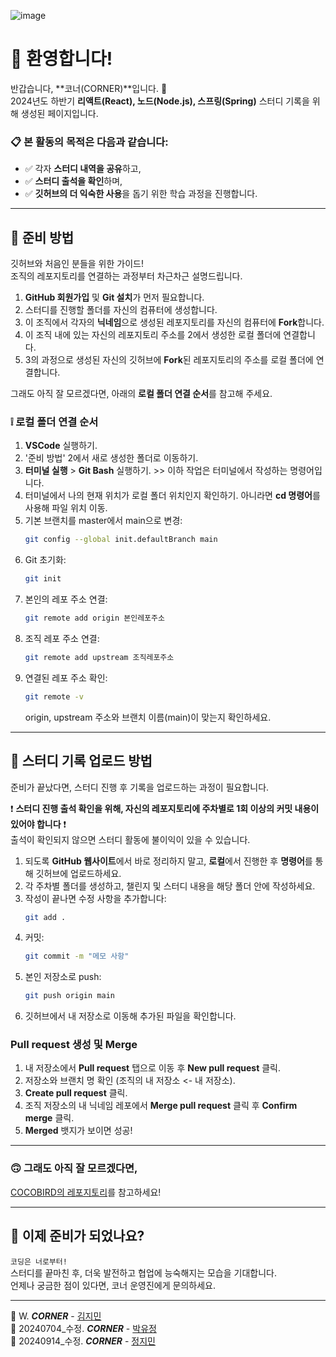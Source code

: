 ![image](https://github.com/user-attachments/assets/de028d12-13c1-4df0-a76b-d08a066b4d75)

# 🌟 환영합니다!  
반갑습니다, **코너(CORNER)**입니다. 🙌  
2024년도 하반기 **리액트(React), 노드(Node.js), 스프링(Spring)** 스터디 기록을 위해 생성된 페이지입니다.

### 📋 본 활동의 목적은 다음과 같습니다:
- ✅ 각자 **스터디 내역을 공유**하고,
- ✅ **스터디 출석을 확인**하며,
- ✅ **깃허브의 더 익숙한 사용**을 돕기 위한 학습 과정을 진행합니다.

---

## 🤔 준비 방법  
깃허브와 처음인 분들을 위한 가이드!  
조직의 레포지토리를 연결하는 과정부터 차근차근 설명드립니다.

1. **GitHub 회원가입** 및 **Git 설치**가 먼저 필요합니다.
2. 스터디를 진행할 폴더를 자신의 컴퓨터에 생성합니다.
3. 이 조직에서 각자의 **닉네임**으로 생성된 레포지토리를 자신의 컴퓨터에 **Fork**합니다.
4. 이 조직 내에 있는 자신의 레포지토리 주소를 2에서 생성한 로컬 폴더에 연결합니다.
5. 3의 과정으로 생성된 자신의 깃허브에 **Fork**된 레포지토리의 주소를 로컬 폴더에 연결합니다.

그래도 아직 잘 모르겠다면, 아래의 **로컬 폴더 연결 순서**를 참고해 주세요.

### ❕ 로컬 폴더 연결 순서
1. **VSCode** 실행하기.
2. '준비 방법' 2에서 새로 생성한 폴더로 이동하기.
3. **터미널 실행** > **Git Bash** 실행하기. >> 이하 작업은 터미널에서 작성하는 명령어입니다.
4. 터미널에서 나의 현재 위치가 로컬 폴더 위치인지 확인하기. 아니라면 **cd 명령어**를 사용해 파일 위치 이동.
5. 기본 브랜치를 master에서 main으로 변경:
    ```bash
    git config --global init.defaultBranch main
    ```
6. Git 초기화:
    ```bash
    git init
    ```
7. 본인의 레포 주소 연결:
    ```bash
    git remote add origin 본인레포주소
    ```
8. 조직 레포 주소 연결:
    ```bash
    git remote add upstream 조직레포주소
    ```
9. 연결된 레포 주소 확인:
    ```bash
    git remote -v
    ```
    origin, upstream 주소와 브랜치 이름(main)이 맞는지 확인하세요.

---

## 🤗 스터디 기록 업로드 방법
준비가 끝났다면, 스터디 진행 후 기록을 업로드하는 과정이 필요합니다.

❗ **스터디 진행 출석 확인을 위해, 자신의 레포지토리에 주차별로 1회 이상의 커밋 내용이 있어야 합니다** ❗  
출석이 확인되지 않으면 스터디 활동에 불이익이 있을 수 있습니다.

1. 되도록 **GitHub 웹사이트**에서 바로 정리하지 말고, **로컬**에서 진행한 후 **명령어**를 통해 깃허브에 업로드하세요.
2. 각 주차별 폴더를 생성하고, 챌린지 및 스터디 내용을 해당 폴더 안에 작성하세요.
3. 작성이 끝나면 수정 사항을 추가합니다:
    ```bash
    git add .
    ```
4. 커밋:
    ```bash
    git commit -m "메모 사항"
    ```
5. 본인 저장소로 push:
    ```bash
    git push origin main
    ```
6. 깃허브에서 내 저장소로 이동해 추가된 파일을 확인합니다.

### **Pull request 생성 및 Merge**
1. 내 저장소에서 **Pull request** 탭으로 이동 후 **New pull request** 클릭.
2. 저장소와 브랜치 명 확인 (조직의 내 저장소 <- 내 저장소).
3. **Create pull request** 클릭.
4. 조직 저장소의 내 닉네임 레포에서 **Merge pull request** 클릭 후 **Confirm merge** 클릭.
5. **Merged** 뱃지가 보이면 성공!

---

### 🙃 그래도 아직 잘 모르겠다면, 
[COCOBIRD의 레포지토리](https://github.com/DS-Corner-Study-2024/COCOBIRD/tree/main)를 참고하세요!

---

## 🚀 이제 준비가 되었나요? 
```코딩은 너로부터!```  
스터디를 끝마친 후, 더욱 발전하고 협업에 능숙해지는 모습을 기대합니다.  
언제나 궁금한 점이 있다면, 코너 운영진에게 문의하세요.

---

🧡 W. _**CORNER**_ - [김지민](https://github.com/jimin-ni)  
🧡 20240704_수정. _**CORNER**_ - [박유정](https://github.com/qkrdbwjd)  
🧡 20240914_수정. _**CORNER**_ - [정지민](https://github.com/sunflwwer)

